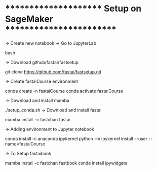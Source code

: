 # ******************** Setup on SageMaker ***********************
-> Create new notebook → Go to JupyterLab

bash

-> Download github/fastai/fastsetup 

git clone https://github.com/fastai/fastsetup.git

-> Create fastaiCourse environment

conda create -n fastaiCourse
conda activate fastaiCourse

-> Download and install mamba 

./setup_conda.sh
-> Download and install fastai

mamba install -c fastchan fastai

-> Adding environment to Jupyter notebook

conda install -c anaconda ipykernel
python -m ipykernel install --user --name=fastaiCourse

-> To Setup fastaibook

mamba install -c fastchan fastbook
conda install ipywidgets

